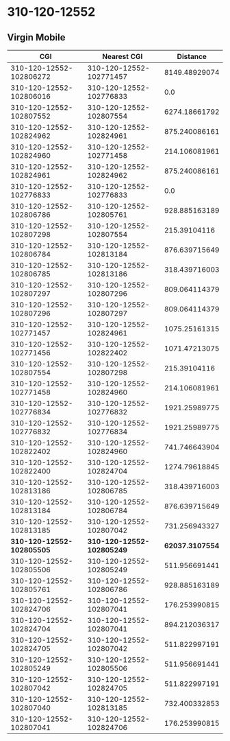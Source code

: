 # 310-120-12552
## Virgin Mobile


| CGI | Nearest CGI | Distance |
|-----|-------------|----------|
| 310-120-12552-102806272 | 310-120-12552-102771457 | 8149.48929074 |
| 310-120-12552-102806016 | 310-120-12552-102776833 | 0.0 |
| 310-120-12552-102807552 | 310-120-12552-102807554 | 6274.18661792 |
| 310-120-12552-102824962 | 310-120-12552-102824961 | 875.240086161 |
| 310-120-12552-102824960 | 310-120-12552-102771458 | 214.106081961 |
| 310-120-12552-102824961 | 310-120-12552-102824962 | 875.240086161 |
| 310-120-12552-102776833 | 310-120-12552-102776833 | 0.0 |
| 310-120-12552-102806786 | 310-120-12552-102805761 | 928.885163189 |
| 310-120-12552-102807298 | 310-120-12552-102807554 | 215.39104116 |
| 310-120-12552-102806784 | 310-120-12552-102813184 | 876.639715649 |
| 310-120-12552-102806785 | 310-120-12552-102813186 | 318.439716003 |
| 310-120-12552-102807297 | 310-120-12552-102807296 | 809.064114379 |
| 310-120-12552-102807296 | 310-120-12552-102807297 | 809.064114379 |
| 310-120-12552-102771457 | 310-120-12552-102824961 | 1075.25161315 |
| 310-120-12552-102771456 | 310-120-12552-102822402 | 1071.47213075 |
| 310-120-12552-102807554 | 310-120-12552-102807298 | 215.39104116 |
| 310-120-12552-102771458 | 310-120-12552-102824960 | 214.106081961 |
| 310-120-12552-102776834 | 310-120-12552-102776832 | 1921.25989775 |
| 310-120-12552-102776832 | 310-120-12552-102776834 | 1921.25989775 |
| 310-120-12552-102822402 | 310-120-12552-102824960 | 741.746643904 |
| 310-120-12552-102822400 | 310-120-12552-102824704 | 1274.79618845 |
| 310-120-12552-102813186 | 310-120-12552-102806785 | 318.439716003 |
| 310-120-12552-102813184 | 310-120-12552-102806784 | 876.639715649 |
| 310-120-12552-102813185 | 310-120-12552-102807042 | 731.256943327 |
| **310-120-12552-102805505** | **310-120-12552-102805249** | **62037.3107554** |
| 310-120-12552-102805506 | 310-120-12552-102805249 | 511.956691441 |
| 310-120-12552-102805761 | 310-120-12552-102806786 | 928.885163189 |
| 310-120-12552-102824706 | 310-120-12552-102807041 | 176.253990815 |
| 310-120-12552-102824704 | 310-120-12552-102807041 | 894.212036317 |
| 310-120-12552-102824705 | 310-120-12552-102807042 | 511.822997191 |
| 310-120-12552-102805249 | 310-120-12552-102805506 | 511.956691441 |
| 310-120-12552-102807042 | 310-120-12552-102824705 | 511.822997191 |
| 310-120-12552-102807040 | 310-120-12552-102813185 | 732.400332853 |
| 310-120-12552-102807041 | 310-120-12552-102824706 | 176.253990815 |
